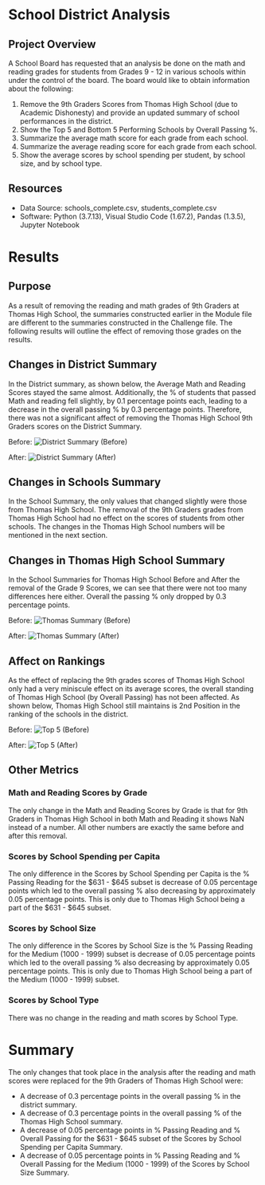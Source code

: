 # School District Analysis

## Project Overview
A School Board has requested that an analysis be done on the math and reading grades for students from Grades 9 - 12 in various schools within under the control of the board. The board would like to obtain information about the following:

1. Remove the 9th Graders Scores from Thomas High School (due to Academic Dishonesty) and provide an updated summary of school performances in the district.
2. Show the Top 5 and Bottom 5 Performing Schools by Overall Passing %.
3. Summarize the average math score for each grade from each school.
4. Summarize the average reading score for each grade from each school.
5. Show the average scores by school spending per student, by school size, and by school type.

## Resources
- Data Source: schools_complete.csv, students_complete.csv
- Software: Python (3.7.13), Visual Studio Code (1.67.2), Pandas (1.3.5), Jupyter Notebook

# Results
## Purpose
As a result of removing the reading and math grades of 9th Graders at Thomas High School, the summaries constructed earlier in the Module file are different to the summaries constructed in the Challenge file. The following results will outline the effect of removing those grades on the results.

## Changes in District Summary
In the District summary, as shown below, the Average Math and Reading Scores stayed the same almost. Additionally, the % of students that passed Math and reading fell slightly, by 0.1 percentage points each, leading to a decrease in the overall passing % by 0.3 percentage points. Therefore, there was not a significant affect of removing the Thomas High School 9th Graders scores on the District Summary.

Before:
![District Summary (Before)]()

After:
![District Summary (After)]()

## Changes in Schools Summary
In the School Summary, the only values that changed slightly were those from Thomas High School. The removal of the 9th Graders grades from Thomas High School had no effect on the scores of students from other schools. The changes in the Thomas High School numbers will be mentioned in the next section.

## Changes in Thomas High School Summary
In the School Summaries for Thomas High School Before and After the removal of the Grade 9 Scores, we can see that there were not too many differences here either. Overall the passing % only dropped by 0.3 percentage points.

Before:
![Thomas Summary (Before)]()

After:
![Thomas Summary (After)]()

## Affect on Rankings
As the effect of replacing the 9th grades scores of Thomas High School only had a very miniscule effect on its average scores, the overall standing of Thomas High School (by Overall Passing) has not been affected. As shown below, Thomas High School still maintains is 2nd Position in the ranking of the schools in the district.

Before:
![Top 5 (Before)]()

After:
![Top 5 (After)]()

## Other Metrics
### Math and Reading Scores by Grade
The only change in the Math and Reading Scores by Grade is that for 9th Graders in Thomas High School in both Math and Reading it shows NaN instead of a number. All other numbers are exactly the same before and after this removal.

### Scores by School Spending per Capita
The only difference in the Scores by School Spending per Capita is the % Passing Reading for the $631 - $645 subset is decrease of 0.05 percentage points which led to the overall passing % also decreasing by approximately 0.05 percentage points. This is only due to Thomas High School being a part of the $631 - $645 subset.

### Scores by School Size
The only difference in the Scores by School Size is the % Passing Reading for the Medium (1000 - 1999) subset is decrease of 0.05 percentage points which led to the overall passing % also decreasing by approximately 0.05 percentage points. This is only due to Thomas High School being a part of the Medium (1000 - 1999) subset.

### Scores by School Type
There was no change in the reading and math scores by School Type.


# Summary
The only changes that took place in the analysis after the reading and math scores were replaced for the 9th Graders of Thomas High School were:
- A decrease of 0.3 percentage points in the overall passing % in the district summary.
- A decrease of 0.3 percentage points in the overall passing % of the Thomas High School summary.
- A decrease of 0.05 percentage points in % Passing Reading and % Overall Passing for the $631 - $645 subset of the Scores by School Spending per Capita Summary.
- A decrease of 0.05 percentage points in % Passing Reading and % Overall Passing for the Medium (1000 - 1999) of the Scores by School Size Summary.